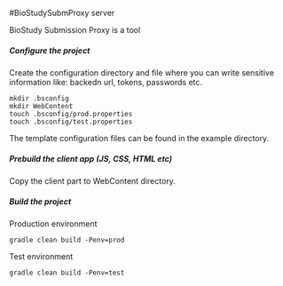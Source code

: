 #BioStudySubmProxy server

BioStudy Submission Proxy is a tool 

##### Configure the project

Create the configuration directory and file  where you can write sensitive information like: backedn url, tokens, passwords etc. 

```
mkdir .bsconfig
mkdir WebContent
touch .bsconfig/prod.properties
touch .bsconfig/test.properties
```

The template configuration files can be found in the example directory.

##### Prebuild the client app (JS, CSS, HTML etc)
Copy the client part to WebContent directory. 

##### Build the project
Production environment

```
gradle clean build -Penv=prod
```

Test environment

```
gradle clean build -Penv=test
```


